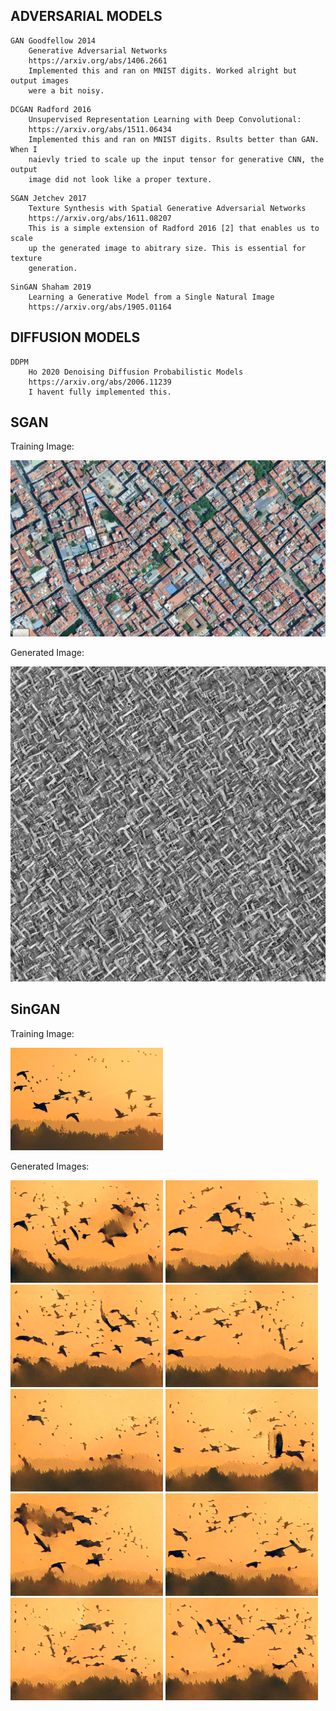 
ADVERSARIAL MODELS
------------------

```
GAN Goodfellow 2014
    Generative Adversarial Networks
    https://arxiv.org/abs/1406.2661
    Implemented this and ran on MNIST digits. Worked alright but output images
    were a bit noisy.
```

```
DCGAN Radford 2016
    Unsupervised Representation Learning with Deep Convolutional:
    https://arxiv.org/abs/1511.06434
    Implemented this and ran on MNIST digits. Rsults better than GAN. When I
    naievly tried to scale up the input tensor for generative CNN, the output
    image did not look like a proper texture.
```

```
SGAN Jetchev 2017
    Texture Synthesis with Spatial Generative Adversarial Networks
    https://arxiv.org/abs/1611.08207
    This is a simple extension of Radford 2016 [2] that enables us to scale
    up the generated image to abitrary size. This is essential for texture
    generation.
```


```
SinGAN Shaham 2019
    Learning a Generative Model from a Single Natural Image
    https://arxiv.org/abs/1905.01164
```


DIFFUSION MODELS
----------------

```
DDPM
    Ho 2020 Denoising Diffusion Probabilistic Models
    https://arxiv.org/abs/2006.11239
    I havent fully implemented this.
```


SGAN
----

Training Image:

![Training Image](sgan/examples/barcelona-train.png)

Generated Image:

![Generated Image](sgan/examples/barcelona-large-2000_iterations.png)


SinGAN
------

Training Image:

![Training Image](singan/examples/birds/real7.png)

Generated Images:

![Generated Image](singan/examples/birds/fake7-0.png)
![Generated Image](singan/examples/birds/fake7-1.png)
![Generated Image](singan/examples/birds/fake7-2.png)
![Generated Image](singan/examples/birds/fake7-3.png)
![Generated Image](singan/examples/birds/fake7-4.png)
![Generated Image](singan/examples/birds/fake7-5.png)
![Generated Image](singan/examples/birds/fake7-6.png)
![Generated Image](singan/examples/birds/fake7-7.png)
![Generated Image](singan/examples/birds/fake7-8.png)
![Generated Image](singan/examples/birds/fake7-9.png)
